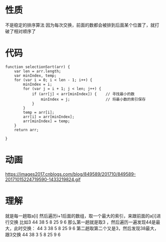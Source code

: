 # 性质
不是稳定的排序算法
因为每次交换，前面的数都会被排到后面某个位置了，就打破了相对顺序了

# 代码
```
function selectionSort(arr) {
    var len = arr.length;
    var minIndex, temp;
    for (var i = 0; i < len - 1; i++) {
        minIndex = i;
        for (var j = i + 1; j < len; j++) {
            if (arr[j] < arr[minIndex]) {    // 寻找最小的数
                minIndex = j;                // 将最小数的索引保存
            }
        }
        temp = arr[i];
        arr[i] = arr[minIndex];
        arr[minIndex] = temp;
    }
    return arr;

} 

```

# 动画
https://images2017.cnblogs.com/blog/849589/201710/849589-20171015224719590-1433219824.gif

# 理解
就是每一趟取a[i] 然后遍历i+1后面的数组，取一个最大的索引，来跟前面的a[i]进行交换
比如3 44 38 5 8 25 9 6
那么第一趟就是取3 ，然后遍历一遍发现44是最大，此时交换：
 44 3 38 5 8 25 9 6
第二趟取第二个又是3，然后发现38最大，跟3交换
44 38 3 5 8 25 9 6